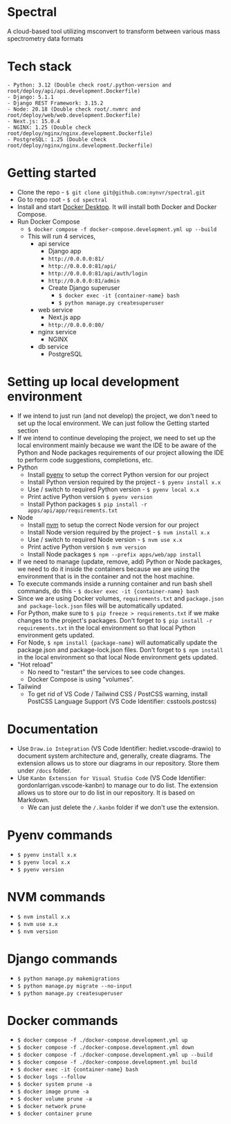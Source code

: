 # Spectral

A cloud-based tool utilizing msconvert to transform between various mass spectrometry data formats

# Tech stack

```
- Python: 3.12 (Double check root/.python-version and root/deploy/api/api.development.Dockerfile)
- Django: 5.1.1
- Django REST Framework: 3.15.2
- Node: 20.18 (Double check root/.nvmrc and root/deploy/web/web.development.Dockerfile)
- Next.js: 15.0.4
- NGINX: 1.25 (Double check root/deploy/nginx/nginx.development.Dockerfile)
- PostgreSQL: 1.25 (Double check root/deploy/nginx/nginx.development.Dockerfile)
```

# Getting started

- Clone the repo - `$ git clone git@github.com:nynvr/spectral.git`
- Go to repo root - `$ cd spectral`
- Install and start [Docker Desktop](https://www.docker.com/products/docker-desktop/). It will install both Docker and Docker Compose.
- Run Docker Compose
  - `$ docker compose -f docker-compose.development.yml up --build`
  - This will run 4 services,
    - api service
      - Django app
      - `http://0.0.0.0:81/`
      - `http://0.0.0.0:81/api/`
      - `http://0.0.0.0:81/api/auth/login`
      - `http://0.0.0.0:81/admin`
      - Create Django superuser
        - `$ docker exec -it {container-name} bash`
        - `$ python manage.py createsuperuser`
    - web service
      - Next.js app
      - `http://0.0.0.0:80/`
    - nginx service
      - NGINX
    - db service
      - PostgreSQL

# Setting up local development environment

- If we intend to just run (and not develop) the project, we don't need to set up the local environment. We can just follow the Getting started section
- If we intend to continue developing the project, we need to set up the local environment mainly because we want the IDE to be aware of the Python and Node packages requirements of our project allowing the IDE to perform code suggestions, completions, etc.
- Python
  - Install [pyenv](https://github.com/pyenv/pyenv?tab=readme-ov-file#installation) to setup the correct Python version for our project
  - Install Python version required by the project - `$ pyenv install x.x`
  - Use / switch to required Python version - `$ pyenv local x.x`
  - Print active Python version `$ pyenv version`
  - Install Python packages `$ pip install -r apps/api/app/requirements.txt`
- Node
  - Install [nvm](https://github.com/nvm-sh/nvm?tab=readme-ov-file#installing-and-updating) to setup the correct Node version for our project
  - Install Node version required by the project - `$ nvm install x.x`
  - Use / switch to required Node version - `$ nvm use x.x`
  - Print active Python version `$ nvm version`
  - Install Node packages `$ npm --prefix apps/web/app install`
- If we need to manage (update, remove, add) Python or Node packages, we need to do it inside the containers because we are using the environment that is in the container and not the host machine.
- To execute commands inside a running container and run bash shell commands, do this - `$ docker exec -it {container-name} bash`
- Since we are using Docker volumes, `requirements.txt` and `package.json and package-lock.json` files will be automatically updated.
- For Python, make sure to `$ pip freeze > requirements.txt` if we make changes to the project's packages. Don't forget to `$ pip install -r requirements.txt` in the local environment so that local Python environment gets updated.
- For Node, `$ npm install {package-name}` will automatically update the package.json and package-lock.json files. Don't forget to `$ npm install` in the local environment so that local Node environment gets updated.
- "Hot reload"
  - No need to "restart" the services to see code changes.
  - Docker Compose is using "volumes".
- Tailwind
  - To get rid of VS Code / Tailwind CSS / PostCSS warning, install PostCSS Language Support (VS Code Identifier: csstools.postcss)

# Documentation

- Use `Draw.io Integration` (VS Code Identifier: hediet.vscode-drawio) to document system architecture and, generally, create diagrams. The extension allows us to store our diagrams in our repository. Store them under `/docs` folder.
- Use `Kanbn Extension for Visual Studio Code` (VS Code Identifier: gordonlarrigan.vscode-kanbn) to manage our to do list. The extension allows us to store our to do list in our repository. It is based on Markdown.
  - We can just delete the `/.kanbn` folder if we don't use the extension.

# Pyenv commands

- `$ pyenv install x.x`
- `$ pyenv local x.x`
- `$ pyenv version`

# NVM commands

- `$ nvm install x.x`
- `$ nvm use x.x`
- `$ nvm version`

# Django commands

- `$ python manage.py makemigrations`
- `$ python manage.py migrate --no-input`
- `$ python manage.py createsuperuser`

# Docker commands

- `$ docker compose -f ./docker-compose.development.yml up`
- `$ docker compose -f ./docker-compose.development.yml down`
- `$ docker compose -f ./docker-compose.development.yml up --build`
- `$ docker compose -f ./docker-compose.development.yml build`
- `$ docker exec -it {container-name} bash`
- `$ docker logs --follow`
- `$ docker system prune -a`
- `$ docker image prune -a`
- `$ docker volume prune -a`
- `$ docker network prune`
- `$ docker container prune`
